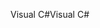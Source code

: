 <span data-ttu-id="74e64-101">Visual C#</span><span class="sxs-lookup"><span data-stu-id="74e64-101">Visual C#</span></span>